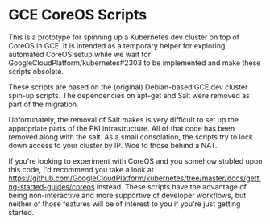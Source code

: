 # GCE CoreOS Scripts

This is a prototype for spinning up a Kubernetes dev cluster on top of CoreOS
in GCE.  It is intended as a temporary helper for exploring automated CoreOS
setup while we wait for GoogleCloudPlatform/kubernetes#2303 to be implemented
and make these scripts obsolete.

These scripts are based on the (original) Debian-based GCE dev cluster spin-up
scripts.  The dependencies on apt-get and Salt were removed as part of the
migration.

Unfortunately, the removal of Salt makes is very difficult to set up the
appropriate parts of the PKI infrastructure.  All of that code has been removed
along with the salt.  As a small consolation, the scripts try to lock down
access to your cluster by IP.  Woe to those behind a NAT.

If you're looking to experiment with CoreOS and you somehow stubled upon this
code, I'd recommend you take a look at
https://github.com/GoogleCloudPlatform/kubernetes/tree/master/docs/getting-started-guides/coreos
instead.  These scripts have the advantage of being non-interactive and more
supportive of developer workflows, but neither of those features will be
of interest to you if you're just getting started.
